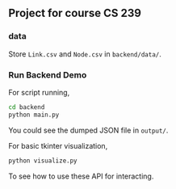 ## Project for course CS 239

### data

Store `Link.csv` and `Node.csv` in `backend/data/`.

### Run Backend Demo

For script running,
```cmd
cd backend
python main.py
```
You could see the dumped JSON file in `output/`.

For basic tkinter visualization,
```cmd
python visualize.py
```
To see how to use these API for interacting.